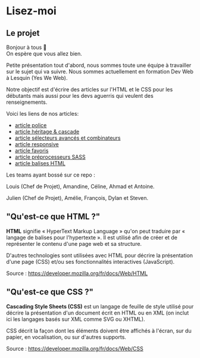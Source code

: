 # Lisez-moi

## Le projet

Bonjour à tous :wave:  
On espère que vous allez bien.

Petite présentation tout d'abord, nous sommes toute une équipe à travailler sur le sujet qui va suivre.
Nous sommes actuellement en formation Dev Web à Lesquin (Yes We Web).

Notre objectif est d'écrire des articles sur l'HTML et le CSS pour les débutants mais aussi pour les devs aguerris qui veulent des renseignements.

Voici les liens de nos articles:

* [article police](Article_CSS/basic_css/article_police.md)
* [article héritage & cascade](Article_CSS/advanced_css/article_héritage-cascade.md)
* [article sélecteurs avancés et combinateurs](Article_CSS/advanced_css/article_sélecteurs-avancés-combinateurs.md)
* [article responsive](Article_CSS/responsive/article_responsive.md)
* [article favoris](Article_CSS/favoris.md)
* [article préprocesseurs SASS](Article_CSS/preprocesseur/preprocesseurs.md)
* [article balises HTML](Article_HTML/article_balise_HTML.md)

Les teams ayant bossé sur ce repo :

Louis (Chef de Projet), Amandine, Céline, Ahmad et Antoine.

Julien (Chef de Projet), Amélie, François, Dylan et Steven.

## "Qu'est-ce que HTML ?"

**HTML** signifie « HyperText Markup Language » qu'on peut traduire par « langage de balises pour l'hypertexte ». Il est utilisé afin de créer et de représenter le contenu d'une page web et sa structure.

D'autres technologies sont utilisées avec HTML pour décrire la présentation d'une page (CSS) et/ou ses fonctionnalités interactives (JavaScript).

Source : <https://developer.mozilla.org/fr/docs/Web/HTML>

## "Qu'est-ce que CSS ?"

**Cascading Style Sheets (CSS)** est un langage de feuille de style utilisé pour décrire la présentation d'un document écrit en HTML ou en XML (on inclut ici les langages basés sur XML comme SVG ou XHTML).

CSS décrit la façon dont les éléments doivent être affichés à l'écran, sur du papier, en vocalisation, ou sur d'autres supports.

Source : <https://developer.mozilla.org/fr/docs/Web/CSS>
